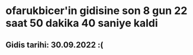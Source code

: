 # ofarukbicer'in gidisine son 8 gun 22 saat 50 dakika 40 saniye kaldi

## Gidis tarihi: 30.09.2022 :(